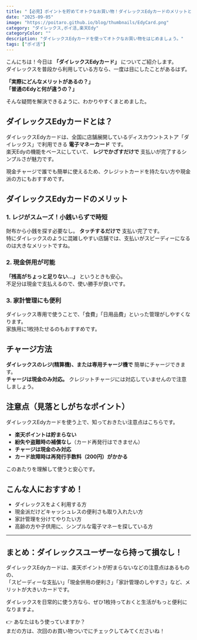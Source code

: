 ```yaml
---
title: "【必見】ポイントを貯めてオトクなお買い物！ダイレックスEdyカードのメリットと使い方まとめ！"
date: "2025-09-05"
image: "https://poitaro.github.io/blog/thumbnails/EdyCard.png"
category: "ダイレックス,ポイ活,楽天Edy"
categoryColor: ""
description: "ダイレックスEdyカードを使ってオトクなお買い物をはじめましょう。"
tags: ["ポイ活"]
---
```



こんにちは！今日は **「ダイレックスEdyカード」** についてご紹介します。  
ダイレックスを普段から利用している方なら、一度は目にしたことがあるはず。  

**「実際にどんなメリットがあるの？」**  
**「普通のEdyと何が違うの？」**

そんな疑問を解決できるように、わかりやすくまとめました。  

## ダイレックスEdyカードとは？

ダイレックスEdyカードは、全国に店舗展開しているディスカウントストア「ダイレックス」で利用できる **電子マネーカード** です。  
楽天Edyの機能をベースにしていて、 **レジでかざすだけで** 支払いが完了するシンプルさが魅力です。  

現金チャージで誰でも簡単に使えるため、クレジットカードを持たない方や現金派の方にもおすすめです。  

## ダイレックスEdyカードのメリット

### 1. レジがスムーズ！小銭いらずで時短
財布から小銭を探す必要なし。 **タッチするだけで** 支払い完了です。  
特にダイレックスのように混雑しやすい店舗では、支払いがスピーディーになるのは大きなメリットですね。  

### 2. 現金併用が可能
**「残高がちょっと足りない…」** というときも安心。  
不足分は現金で支払えるので、使い勝手が良いです。  

### 3. 家計管理にも便利
ダイレックス専用で使うことで、「食費」「日用品費」といった管理がしやすくなります。  
家族用に1枚持たせるのもおすすめです。  

## チャージ方法

**ダイレックスのレジ(精算機)、または専用チャージ機で** 簡単にチャージできます。  
**チャージは現金のみ対応。** クレジットチャージには対応していませんので注意しましょう。  


## 注意点（見落としがちなポイント）

ダイレックスEdyカードを使う上で、知っておきたい注意点はこちらです。  

- **楽天ポイントは貯まらない**  
- **紛失や盗難時の補償なし**（カード再発行はできません）  
- **チャージは現金のみ対応**  
- **カード故障時は再発行手数料（200円）がかかる**  

このあたりを理解して使うと安心です。  


## こんな人におすすめ！

- ダイレックスをよく利用する方  
- 現金派だけどキャッシュレスの便利さも取り入れたい方  
- 家計管理を分けてやりたい方  
- 高齢の方や子供用に、シンプルな電子マネーを探している方  

---

## まとめ：ダイレックスユーザーなら持って損なし！

ダイレックスEdyカードは、楽天ポイントが貯まらないなどの注意点はあるものの、  
「スピーディーな支払い」「現金併用の便利さ」「家計管理のしやすさ」など、メリットが大きいカードです。  

ダイレックスを日常的に使う方なら、ぜひ1枚持っておくと生活がもっと便利になりますよ。  


👉 あなたはもう使っていますか？  
まだの方は、次回のお買い物ついでにチェックしてみてくださいね！  